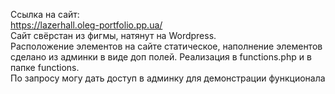 Ссылка на сайт:<br>
https://lazerhall.oleg-portfolio.pp.ua/<br>
Сайт свёрстан из фигмы, натянут на Wordpress.<br>
Расположение элементов на сайте статическое, наполнение элементов сделано из админки в виде доп полей. Реализация в functions.php и в папке functions.<br>
По запросу могу дать доступ в админку для демонстрации функционала
